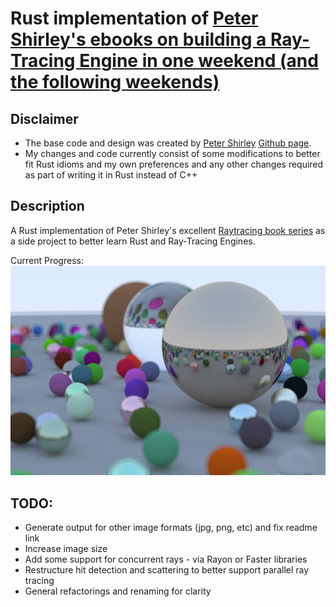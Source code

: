 # Rust implementation of [Peter Shirley's ebooks on building a Ray-Tracing Engine in one weekend (and the following weekends)](https://www.amazon.com/s/ref=nb_sb_noss_2?url=search-alias%3Daps&field-keywords=peter+shirley)

## Disclaimer
* The base code and design was created by [Peter Shirley](https://twitter.com/Peter_shirley) [Github page](https://github.com/petershirley).
* My changes and code currently consist of some modifications to better fit Rust idioms and my own preferences and any other changes required as part of writing it in Rust instead of C++

## Description
A Rust implementation of Peter Shirley's excellent [Raytracing book series](https://github.com/petershirley/raytracinginoneweekend) as a side project to better learn Rust and Ray-Tracing Engines.

Current Progress:
![images/current_progress.jpg](https://github.com/ogoding/raytracinginaweekend/raw/master/images/current_progress.jpg "Current Progress")


## TODO:
* Generate output for other image formats (jpg, png, etc) and fix readme link
* Increase image size
* Add some support for concurrent rays - via Rayon or Faster libraries
* Restructure hit detection and scattering to better support parallel ray tracing
* General refactorings and renaming for clarity
